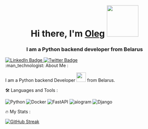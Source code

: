 <h1 align="center">Hi there, I'm <a href="https://daniilshat.ru/" target="_blank">Oleg</a> 
<img src="https://media.giphy.com/media/6FT3QE3AJMfwJDZBNr/giphy.gif?cid=ecf05e47pmnup48mfiekaev6wt4mprp90n0j6ro90ueljwi3&ep=v1_stickers_related&rid=giphy.gif&ct=s" width="100"/></h1>
<h3 align="center">I am a Python backend developer from Belarus</h3>
<div id="badges">
  <a href="www.linkedin.com/in/oleg-shapovalov">
    <img src="https://img.shields.io/badge/LinkedIn-green?style=for-the-badge&logo=linkedin&logoColor=white" alt="LinkedIn Badge"/>
  </a>
  <a href="https://t.me/olega_djan">
    <img src="https://img.shields.io/badge/Telegram-blue?style=for-the-badge&logo=twitter&logoColor=white" alt="Twitter Badge"/>
  </a>
</div>
:man_technologist: About Me :

I am a Python backend Developer <img src="https://media.giphy.com/media/WUlplcMpOCEmTGBtBW/giphy.gif" width="30"> from Belarus.

:hammer_and_wrench: Languages and Tools :

![Python](https://img.shields.io/badge/Python-F7DF1E?style=for-the-badge&logo=pythont&logoColor=black)
![Docker](https://img.shields.io/badge/Docker-316192?style=for-the-badge&logo=docker&logoColor=white)
![FastAPI](https://img.shields.io/badge/FastAPI-316192?style=for-the-badge&logo=fastapi&logoColor=green)
![aiogram](https://img.shields.io/badge/aiogram-6DA55F?style=for-the-badge&logo=aiogram&logoColor=white)
![Django](https://img.shields.io/badge/Django-%238DD6F9.svg?style=for-the-badge&logo=django&logoColor=black)

:fire: My Stats :























[![GitHub Streak](http://github-readme-streak-stats.herokuapp.com?user=OlegShapovalov1990)](https://git.io/streak-stats)


